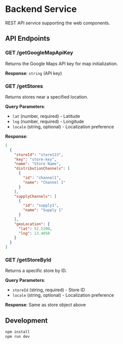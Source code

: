 # Backend Service

REST API service supporting the web components.

## API Endpoints

### GET /getGoogleMapApiKey
Returns the Google Maps API key for map initialization.

**Response**: `string` (API key)

### GET /getStores
Returns stores near a specified location.

**Query Parameters**:
- `lat` (number, required) - Latitude
- `lng` (number, required) - Longitude
- `locale` (string, optional) - Localization preference

**Response**:
```json
[
  {
    "storeId": "store123",
    "key": "store-key",
    "name": "Store Name",
    "distributionChannels": [
      {
        "id": "channel1",
        "name": "Channel 1"
      }
    ],
    "supplyChannels": [
      {
        "id": "supply1",
        "name": "Supply 1"
      }
    ],
    "geoLocation": {
      "lat": 52.5200,
      "lng": 13.4050
    }
  }
]
```

### GET /getStoreById
Returns a specific store by ID.

**Query Parameters**:
- `storeId` (string, required) - Store ID
- `locale` (string, optional) - Localization preference

**Response**: Same as store object above

## Development

```bash
npm install
npm run dev
```
